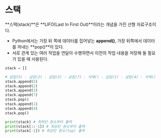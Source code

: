 # 스택

**스택(stack)**은 **LIFO(Last In First Out)**이라는 개념을 가진 선형 자료구조이다.

- Python에서는 가장 뒤 쪽에 데이터를 집어넣는 **append()**, 가장 뒤쪽에서 데이터를 꺼내는 **pop()**이 있다.
- 서로 관계 있는 여러 작업을 연달아 수행하면서 이전의 작업 내용을 저장해 둘 필요가 있을 때 사용된다.

```python
stack = []

# 삽입(5) - 삽입(2) - 삽입(3) - 삽입(7) - 삭제() - 삽입(1) - 삽입(4) - 삭제()
stack.append(5)
stack.append(2)
stack.append(3)
stack.append(7)
stack.pop()
stack.append(1)
stack.append(4)
stack.pop()

print(stack) # 최하단 원소부터 출력
print(stack[::-1]) # 최상단 원소부터 출력
print(stack[-1]) # 최상단 원소(top) 출력
```

